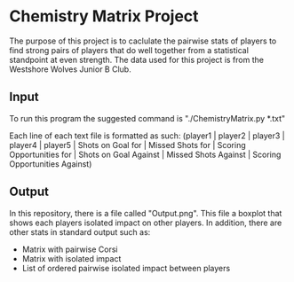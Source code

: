 <h1>Chemistry Matrix Project</h1>

<p>The purpose of this project is to caclulate the pairwise stats of players to find strong pairs of players that do well together from a statistical standpoint at even strength.  The data used for this project is from the Westshore Wolves Junior B Club. </p>

<h2>Input</h2>

<p>To run this program the suggested command is "./ChemistryMatrix.py *.txt"<p>

<p>Each line of each text file is formatted as such: (player1 | player2 | player3 | player4 | player5 | Shots on Goal for | Missed Shots for | Scoring Opportunities for | Shots on Goal Against | Missed Shots Against | Scoring Opportunities Against) </p>


<h2>Output</h2>

<p>In this repository, there is a file called "Output.png". This file a boxplot that shows each players isolated impact on other players. In addition, there are other stats in standard output such as:</p>

<ul>
<li>Matrix with pairwise Corsi</li>
<li>Matrix with isolated impact</li>
<li>List of ordered pairwise isolated impact between players</li>
</ul>
